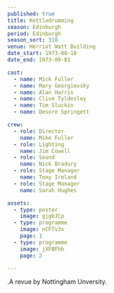 ```yaml
---
published: true
title: Kettledrumming
season: Edinburgh
period: Edinburgh
season_sort: 310
venue: Herriot Watt Building
date_start: 1973-08-18
date_end: 1973-09-01

cast:
  - name: Mick Fuller
  - name: Mary Georgievsky
  - name: Alan Harris
  - name: Clive Tyldesley
  - name: Tim Sluckin
  - name: Desore Springett

crew:
  - role: Director
    name: Mike Fuller
  - role: Lighting
    name: Jim Cowell
  - role: Sound
    name: Nick Bradury
  - role: Stage Manager
    name: Tony Ireland
  - role: Stage Manager
    name: Sarah Hughes

assets:
  - type: poster
    image: gjgbJCp
  - type: programme
    image: nCFTv3x
    page: 1
  - type: programme
    image: jXFBFhh
    page: 2

---
```


.A revue by Nottingham Unversity.

